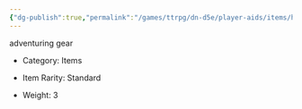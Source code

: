 ```yaml
---
{"dg-publish":true,"permalink":"/games/ttrpg/dn-d5e/player-aids/items/hammer/","tags":["TTRPG/DND/5e"],"noteIcon":""}
---
```



adventuring gear

- Category: Items

- Item Rarity: Standard

- Weight: 3